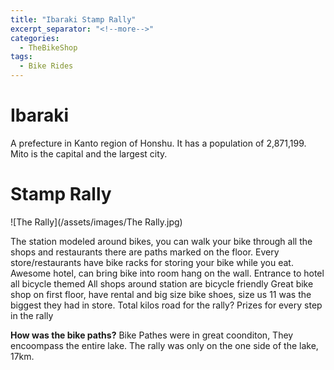 ```yaml
---
title: "Ibaraki Stamp Rally"
excerpt_separator: "<!--more-->"
categories:
  - TheBikeShop
tags:
  - Bike Rides
---
```

# Ibaraki
A prefecture in Kanto region of Honshu. It has a population of 2,871,199. Mito is the capital and the largest city.

# Stamp Rally

![The Rally](/assets/images/The Rally.jpg)

The station modeled around bikes, you can walk your bike through all the shops and restaurants there are paths marked on the floor. Every store/restaurants have bike racks for storing your bike while you eat. 
Awesome hotel, can bring bike into room hang on the wall.
Entrance to hotel all bicycle themed
All shops around station are bicycle friendly
Great bike shop on first floor, have rental and big size bike shoes, size us 11 was the biggest they had in store.
Total kilos road for the rally? 
Prizes for every step in the rally

**How was the bike paths?**
Bike Pathes were in great coonditon, They encoompass the entire lake. The rally was only on the one side of the lake, 17km.
